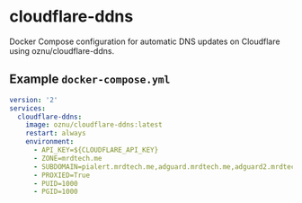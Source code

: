 # cloudflare-ddns

Docker Compose configuration for automatic DNS updates on Cloudflare using oznu/cloudflare-ddns.

## Example `docker-compose.yml`

```yaml
version: '2'
services:
  cloudflare-ddns:
    image: oznu/cloudflare-ddns:latest
    restart: always
    environment:
      - API_KEY=${CLOUDFLARE_API_KEY}
      - ZONE=mrdtech.me
      - SUBDOMAIN=pialert.mrdtech.me,adguard.mrdtech.me,adguard2.mrdtech.me,nc.mrdtech.me,proxmox.mrdtech.me,guac.mrdtech.me,subsonic.mrdtech.me,tandoor.mrdtech.me,uk.mrdtech.me,pwndrop.mrdtech.me,wiki.mrdtech.me,piwigo.mrdtech.me,pivpn.mrdtech.me,dw.mrdtech.me,cryptgeon.mrdtech.me
      - PROXIED=True
      - PUID=1000
      - PGID=1000
